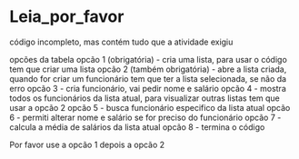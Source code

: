# Leia_por_favor

código incompleto, mas contém tudo que a atividade exigiu 

opcões da tabela 
opcão 1 (obrigatória) - cria uma lista, para usar o código tem que criar uma lista
opcão 2 (também obrigatória) - abre a lista criada, quando for criar um funcionário tem que ter a lista selecionada, se não da erro
opcão 3 - cria funcionário, vai pedir nome e salário 
opcão 4 - mostra todos os funcionários da lista atual, para visualizar outras listas tem que usar a opcão 2
opcão 5 - busca funcionário especifico da lista atual 
opcão 6 - permiti alterar nome e salário se for preciso do funcionário 
opcão 7 - calcula a média de salários da lista atual 
opcão 8 - termina o código

Por favor use a opcão 1 depois a opcão 2 
